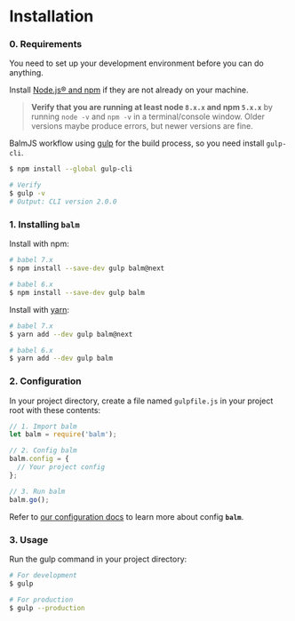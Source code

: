 # Installation

### 0. Requirements

You need to set up your development environment before you can do anything.

Install [Node.js® and npm](https://nodejs.org/en/download/) if they are not already on your machine.

> **Verify that you are running at least node `8.x.x` and npm `5.x.x`** by running `node -v` and `npm -v` in a terminal/console window. Older versions maybe produce errors, but newer versions are fine.

BalmJS workflow using [gulp](https://gulpjs.com/) for the build process, so you need install `gulp-cli`.

```sh
$ npm install --global gulp-cli

# Verify
$ gulp -v
# Output: CLI version 2.0.0
```

### 1. Installing **`balm`**

Install with npm:

```sh
# babel 7.x
$ npm install --save-dev gulp balm@next

# babel 6.x
$ npm install --save-dev gulp balm
```

Install with [yarn](https://yarnpkg.com/en/docs/install):

```sh
# babel 7.x
$ yarn add --dev gulp balm@next

# babel 6.x
$ yarn add --dev gulp balm
```

### 2. Configuration

In your project directory, create a file named `gulpfile.js` in your project root with these contents:

```js
// 1. Import balm
let balm = require('balm');

// 2. Config balm
balm.config = {
  // Your project config
};

// 3. Run balm
balm.go();
```

Refer to [our configuration docs](../configuration/toc.md) to learn more about config **`balm`**.

### 3. Usage

Run the gulp command in your project directory:

```sh
# For development
$ gulp

# For production
$ gulp --production
```
